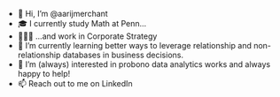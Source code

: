 - 👋 Hi, I’m @aarijmerchant
- 🎓 I currently study Math at Penn...
- 👨🏻‍💻 ...and work in Corporate Strategy
- 🌱 I’m currently learning better ways to leverage relationship and non-relationship databases in business decisions.
- 👀 I’m (always) interested in probono data analytics works and always happy to help!
- 📫 Reach out to me on LinkedIn

<!---
aarijmerchant/aarijmerchant is a ✨ special ✨ repository because its `README.md` (this file) appears on your GitHub profile.
You can click the Preview link to take a look at your changes.
--->
